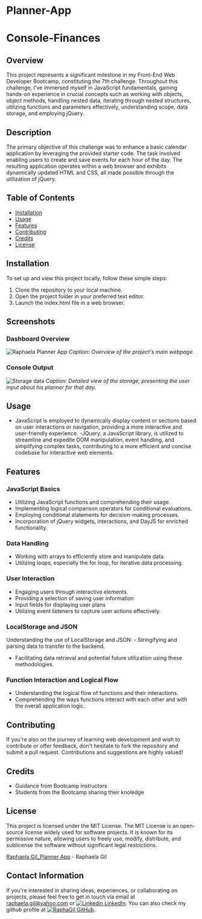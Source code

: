 # Planner-App

# Console-Finances

## Overview
This project represents a significant milestone in my Front-End Web Developer Bootcamp, constituting the 7th challenge. Throughout this challenge, I've immersed myself in JavaScript fundamentals, gaining hands-on experience in crucial concepts such as working with objects, object methods, handling nested data, iterating through nested structures, utilizing functions and parameters effectively, understanding scope, data storage, and employing jQuery.

## Description
The primary objective of this challenge was to enhance a basic calendar application by leveraging the provided starter code. The task involved enabling users to create and save events for each hour of the day. The resulting application operates within a web browser and exhibits dynamically updated HTML and CSS, all made possible through the utilization of jQuery. 

## Table of Contents
- [Installation](#installation)
- [Usage](#usage)
- [Features](#features)
- [Contributing](#contributing)
- [Credits](#credits)
- [License](#license)

## Installation
To set up and view this project locally, follow these simple steps:

1. Clone the repository to your local machine.
2. Open the project folder in your preferred text editor.
3. Launch the index.html file in a web browser.

## Screenshots
### Dashboard Overview
![Raphaela Planner App](https://github.com/RaphaGil/Planner-App/assets/128820385/88ba45b6-7b92-483c-8547-c69c770461e6)
*Caption: Overview of the project's main webpage.*
### Console Output
![Storage data](https://github.com/RaphaGil/Planner-App/assets/128820385/6dde3faa-6227-4e36-9639-a750e3343b6f)
*Caption: Detailed view of the storage, presenting the user input about his planner for that day.*


## Usage
- JavaScript is employed to dynamically display content or sections based on user interactions or navigation, providing a more interactive and user-friendly experience.
-JQuery, a JavaScript library, is utilized to streamline and expedite DOM manipulation, event handling, and simplifying complex tasks, contributing to a more efficient and concise codebase for interactive web elements.


## Features
### JavaScript Basics
- Utilizing JavaScript functions and comprehending their usage.
- Implementing logical comparison operators for conditional evaluations.
- Employing conditional statements for decision-making processes.
- Incorporation of jQuery widgets, interactions, and DayJS for enriched functionality.
### Data Handling
- Working with arrays to efficiently store and manipulate data.
- Utilizing loops, especially the for loop, for iterative data processing.
### User Interaction
- Engaging users through interactive elements.
- Providing a selection of saving user information
- Input fields for displaying user plans 
- Utilizing event listeners to capture user actions effectively.
### LocalStorage and JSON
Understanding the use of LocalStorage and JSON:
- Stringifying and parsing data to transfer to the backend.
- Facilitating data retrieval and potential future utilization using these methodologies.
### Function Interaction and Logical Flow
- Understanding the logical flow of functions and their interactions.
- Comprehending the ways functions interact with each other and with the overall application logic.


## Contributing
If you're also on the journey of learning web development and wish to contribute or offer feedback, don't hesitate to fork the repository and submit a pull request. Contributions and suggestions are highly valued!

## Credits
- Guidance from Bootcamp instructors
- Students from the Bootcamp sharing their knoledge

## License
This project is licensed under the MIT License. The MIT License is an open-source license widely used for software projects. It is known for its permissive nature, allowing users to freely use, modify, distribute, and sublicense the software without significant legal restrictions.

[Raphaela Gil_Planner App]() - Raphaela Gil 
## Contact Information
If you're interested in sharing ideas, experiences, or collaborating on projects, please feel free to get in touch via email at raphaela.gil@yahoo.com or [![Linkedin](https://i.stack.imgur.com/gVE0j.png) LinkedIn](https://www.linkedin.com/in/raphaela-do-amaral-gil-0a9bb945/ ). You can also check my github profile at [![RaphaGil](https://i.stack.imgur.com/tskMh.png) GitHub](https://github.com/RaphaGil).
